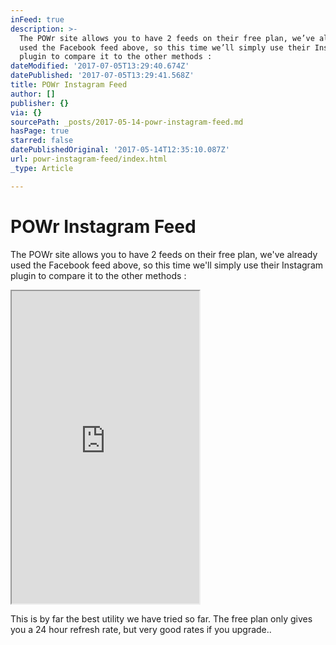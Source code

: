 ```yaml
---
inFeed: true
description: >-
  The POWr site allows you to have 2 feeds on their free plan, we’ve already
  used the Facebook feed above, so this time we’ll simply use their Instagram
  plugin to compare it to the other methods :
dateModified: '2017-07-05T13:29:40.674Z'
datePublished: '2017-07-05T13:29:41.568Z'
title: POWr Instagram Feed
author: []
publisher: {}
via: {}
sourcePath: _posts/2017-05-14-powr-instagram-feed.md
hasPage: true
starred: false
datePublishedOriginal: '2017-05-14T12:35:10.087Z'
url: powr-instagram-feed/index.html
_type: Article

---
```

# POWr Instagram Feed

The POWr site allows you to have 2 feeds on their free plan, we've already used the Facebook feed above, so this time we'll simply use their Instagram plugin to compare it to the other methods :

<iframe src="https://the-grid.github.io/ed-userhtml/?g=eJwlzEEOwiAQQNG9p5jMnmJTQtMEuIpBoIqhLWGI6O1t6-qv3lfkSswVqDiNnLfWury10sWNn30RQvjUUFabWP3moPFZl4RG8b80cAHl4xtcskQaD8XiStU-il3YHIJHiF7jPN2vth_GWy8mMUoh5XBcdmp-Gh4r0g" height="500" style=""></iframe>

This is by far the best utility we have tried so far. The free plan only gives you a 24 hour refresh rate, but very good rates if you upgrade..